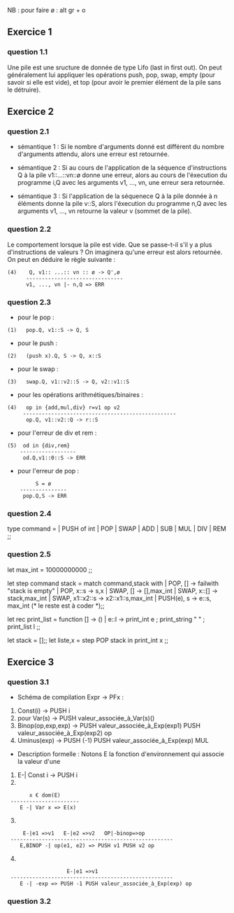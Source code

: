NB : pour faire ø : alt gr + o




## Exercice 1

### question 1.1

Une pile est une sructure de donnée de type Lifo (last in first out).
On peut généralement lui appliquer les opérations push, pop, swap, empty (pour savoir si elle est vide), et top (pour avoir le premier élément de la pile sans le détruire).



## Exercice 2

### question 2.1

* sémantique 1 : Si le nombre d'arguments donné est différent du nombre d'arguments attendu, alors une erreur est retournée.

* sémantique 2 : Si au cours de l'application de la séquence d'instructions Q à la pile v1::...::vn::ø donne une erreur, alors au cours de l'éxecution du programme i,Q avec les arguments v1, ..., vn, une erreur sera retournée.

* sémantique 3 : Si l'application de la séquenece Q à la pile donnée à n éléments donne la pile v::S, alors l'éxecution du programme n,Q avec les arguments v1, ..., vn retourne la valeur v (sommet de la pile).

### question 2.2

Le comportement lorsque la pile est vide. Que se passe-t-il s'il y a plus d'instructions de valeurs ? On imaginera qu'une erreur est alors retournée. On peut en déduire le règle suivante :
```
(4)    Q, v1:: ...:: vn :: ø -> Q',ø
      -------------------------------
      v1, ..., vn |- n,Q => ERR
```

### question 2.3


* pour le pop :
```
(1)   pop.Q, v1::S -> Q, S
```

* pour le push :
```
(2)   (push x).Q, S -> Q, x::S
```

* pour le swap :
```
(3)   swap.Q, v1::v2::S -> Q, v2::v1::S
```

* pour les opérations arithmétiques/binaires :
```
(4)   op in {add,mul,div} r=v1 op v2
     -------------------------------------------------
      op.Q, v1::v2::Q -> r::S
```

* pour l'erreur de div et rem :
```
(5)  od in {div,rem}
    ------------------
     od.Q,v1::0::S -> ERR
```

* pour l'erreur de pop :
```
         S = ø
    ---------------
     pop.Q,S -> ERR
```
### question 2.4

type command = 
    | PUSH of int | POP | SWAP | ADD | SUB | MUL | DIV | REM ;;

### question 2.5



let max_int = 10000000000 ;;

let step command stack = match command,stack with
    | POP, [] -> failwith "stack is empty"
    | POP, x::s -> s,x 
    | SWAP, [] -> [],max_int
    | SWAP, x::[] -> stack,max_int
    | SWAP, x1::x2::s -> x2::x1::s,max_int
    | PUSH(e), s -> e::s, max_int
    (* le reste est à coder *);;

let rec print_list = function 
[] -> ()
| e::l -> print_int e ; print_string " " ; print_list l ;;



let stack = [];;
let liste,x = step POP stack in
print_int x ;;




## Exercice 3

### question 3.1

* Schéma de compilation Expr -> PFx :

1. Const(i) -> PUSH i
2. pour Var(s) -> PUSH valeur_associée_à_Var(s)()  
3. Binop(op,exp,exp) -> PUSH valeur_associée_à_Exp(exp1) PUSH valeur_associée_à_Exp(exp2) op
4. Uminus(exp) -> PUSH (-1) PUSH valeur_associée_à_Exp(exp) MUL 

* Description formelle : 
Notons E la fonction d'environnement qui associe la valeur d'une
1. E-| Const i -> PUSH i 
2.
```   
       x € dom(E)
 ----------------------
    E -| Var x => E(x)
```
3.
```   
     E-|e1 =>v1   E-|e2 =>v2   OP|-binop=>op
 ----------------------------------------------------
    E,BINOP -| op(e1, e2) => PUSH v1 PUSH v2 op
```

4.
```   
                   E-|e1 =>v1
 ----------------------------------------------------
    E -| -exp => PUSH -1 PUSH valeur_associée_à_Exp(exp) op
```

### question 3.2
